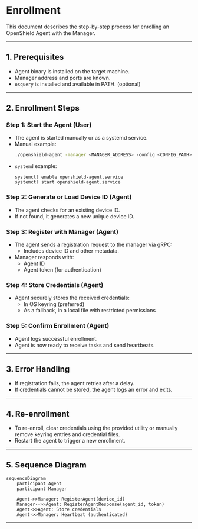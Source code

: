 # Enrollment

This document describes the step-by-step process for enrolling an OpenShield Agent with the Manager.

---

## 1. Prerequisites

- Agent binary is installed on the target machine.
- Manager address and ports are known.
- `osquery` is installed and available in PATH. (optional)

---

## 2. Enrollment Steps

### Step 1: Start the Agent (User)

- The agent is started manually or as a systemd service.
- Manual example:
  ```sh
  ./openshield-agent -manager <MANAGER_ADDRESS> -config <CONFIG_PATH> -scripts <SCRIPTS_PATH>
  ```
- `systemd` example:
  ```
  systemctl enable openshield-agent.service
  systemctl start openshield-agent.service
  ```

### Step 2: Generate or Load Device ID (Agent)

- The agent checks for an existing device ID.
- If not found, it generates a new unique device ID.

### Step 3: Register with Manager (Agent)

- The agent sends a registration request to the manager via gRPC:
  - Includes device ID and other metadata.
- Manager responds with:
  - Agent ID
  - Agent token (for authentication)

### Step 4: Store Credentials (Agent)

- Agent securely stores the received credentials:
  - In OS keyring (preferred)
  - As a fallback, in a local file with restricted permissions

### Step 5: Confirm Enrollment (Agent)

- Agent logs successful enrollment.
- Agent is now ready to receive tasks and send heartbeats.

---

## 3. Error Handling

- If registration fails, the agent retries after a delay.
- If credentials cannot be stored, the agent logs an error and exits.

---

## 4. Re-enrollment

- To re-enroll, clear credentials using the provided utility or manually remove keyring entries and credential files.
- Restart the agent to trigger a new enrollment.

---

## 5. Sequence Diagram

```mermaid
sequenceDiagram
    participant Agent
    participant Manager

    Agent->>Manager: RegisterAgent(device_id)
    Manager-->>Agent: RegisterAgentResponse(agent_id, token)
    Agent->>Agent: Store credentials
    Agent->>Manager: Heartbeat (authenticated)
```

---